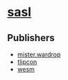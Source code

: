# [sasl](https://pypi.org/project/sasl)



## Publishers
- [mister.wardrop](https://pypi.org/user/mister.wardrop)
- [tlipcon](https://pypi.org/user/tlipcon)
- [wesm](https://pypi.org/user/wesm)


